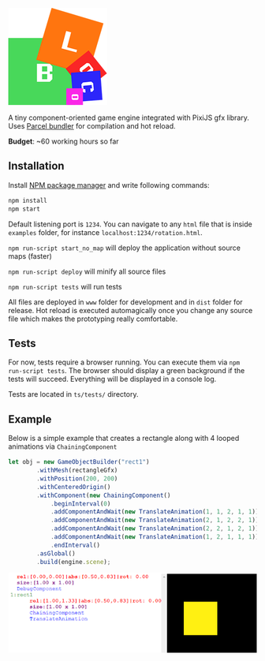 ![logo](docs/logo.png)

A tiny component-oriented game engine integrated with PixiJS gfx library. Uses <a href="https://github.com/parcel-bundler/parcel" target="_blank">Parcel bundler</a> for compilation and hot reload.

**Budget**: ~60 working hours so far

## Installation

Install <a href="https://www.npmjs.com/" target="_blank">NPM package manager</a> and write following commands:

```bash
npm install
npm start
```

Default listening port is `1234`. You can navigate to any `html` file that is inside `examples` folder, for instance `localhost:1234/rotation.html`.

`npm run-script start_no_map` will deploy the application without source maps (faster)

`npm run-script deploy` will minify all source files

`npm run-script tests` will run tests 

All files are deployed in `www` folder for development and in `dist` folder for release. Hot reload is executed automagically once you change any source file which makes the prototyping really comfortable. 

## Tests
For now, tests require a browser running. You can execute them via `npm run-script tests`. The browser should display a green background if the tests will succeed. Everything will be displayed in a console log.

Tests are located in `ts/tests/` directory.


## Example

Below is a simple example that creates a rectangle along with 4 looped animations via `ChainingComponent`

```Typescript
let obj = new GameObjectBuilder("rect1")
		.withMesh(rectangleGfx)
		.withPosition(200, 200)
		.withCenteredOrigin()
		.withComponent(new ChainingComponent()
			.beginInterval(0)
			.addComponentAndWait(new TranslateAnimation(1, 1, 2, 1, 1)))
			.addComponentAndWait(new TranslateAnimation(2, 1, 2, 2, 1)))
			.addComponentAndWait(new TranslateAnimation(2, 2, 1, 2, 1)))
			.addComponentAndWait(new TranslateAnimation(1, 2, 1, 1, 1)))
			.endInterval()
		.asGlobal()
		.build(engine.scene);
```

![example](docs/example.png)